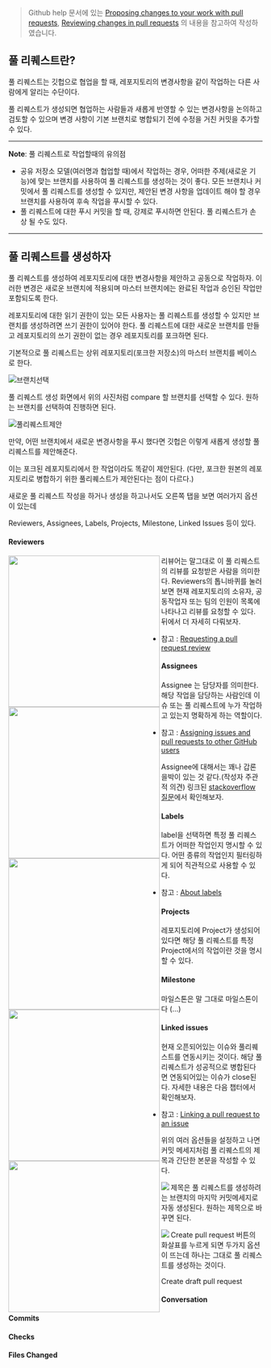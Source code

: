> Github help 문서에 있는 [Proposing changes to your work with pull requests](https://help.github.com/en/github/collaborating-with-issues-and-pull-requests/proposing-changes-to-your-work-with-pull-requests), [Reviewing changes in pull requests](https://help.github.com/en/github/collaborating-with-issues-and-pull-requests/reviewing-changes-in-pull-requests) 의 내용을 참고하여 작성하였습니다.



## 풀 리퀘스트란?

풀 리퀘스트는 깃헙으로 협업을 할 때, 레포지토리의 변경사항을 같이 작업하는 다른 사람에게 알리는 수단이다.

풀 리퀘스트가 생성되면 협업하는 사람들과 새롭게 반영할 수 있는 변경사항을 논의하고 검토할 수 있으며 변경 사항이 기본 브랜치로 병합되기 전에 수정을 거친 커밋을 추가할 수 있다.

---

**Note**: 풀 리퀘스트로 작업할때의 유의점

- 공유 저장소 모델(여러명과 협업할 때)에서 작업하는 경우, 어떠한 주제(새로운 기능)에 맞는 브랜치를 사용하여 풀 리퀘스트를 생성하는 것이 좋다. 모든 브랜치나 커밋에서 풀 리퀘스트를 생성할 수 있지만, 제안된 변경 사항을 업데이트 해야 할 경우 브랜치를 사용하여 후속 작업을 푸시할 수 있다.
- 풀 리퀘스트에 대한 푸시 커밋을 할 때, 강제로 푸시하면 안된다. 풀 리퀘스트가 손상 될 수도 있다.

---

## 풀 리퀘스트를 생성하자

풀 리퀘스트를 생성하여 레포지토리에 대한 변경사항을 제안하고 공동으로 작업하자. 이러한 변경은 새로운 브랜치에 적용되며 마스터 브랜치에는 완료된 작업과 승인된 작업만 포함되도록 한다. 

레포지토리에 대한 읽기 권한이 있는 모든 사용자는 풀 리퀘스트를 생성할 수 있지만 브랜치를 생성하려면 쓰기 권한이 있어야 한다. 풀 리퀘스트에 대한 새로운 브랜치를 만들고 레포지토리의 쓰기 권한이 없는 경우 레포지토리를 포크하면 된다.

기본적으로 풀 리퀘스트는 상위 레포지토리(포크한 저장소)의 마스터 브랜치를 베이스로 한다.

![브랜치선택](https://user-images.githubusercontent.com/19575791/78851187-24b67400-7a54-11ea-8496-524cdb68c298.png)

풀 리퀘스트 생성 화면에서 위의 사진처럼 compare 할 브랜치를 선택할 수 있다. 원하는 브랜치를 선택하여 진행하면 된다.

![풀리퀘스트제안](https://user-images.githubusercontent.com/19575791/78851672-5aa82800-7a55-11ea-9178-e7739077ecde.png)

만약, 어떤 브랜치에서 새로운 변경사항을 푸시 했다면 깃헙은 이렇게 새롭게 생성할 풀 리퀘스트를 제안해준다.

이는 포크된 레포지토리에서 한 작업이라도 똑같이 제안된다. (다만, 포크한 원본의 레포지토리로 병합하기 위한 풀리퀘스트가 제안된다는 점이 다르다.)

새로운 풀 리퀘스트 작성을 하거나 생성을 하고나서도 오른쪽 탭을 보면 여러가지 옵션이 있는데

Reviewers, Assignees, Labels, Projects, Milestone, Linked Issues 등이 있다.

#### Reviewers 

<img src="https://user-images.githubusercontent.com/19575791/78857621-d8bffb00-7a64-11ea-91af-c32b671eccba.png" width="300" align=left>

리뷰어는 말그대로 이 풀 리퀘스트의 리뷰를 요청받은 사람을 의미한다. Reviewers의 톱니바퀴를 눌러보면 현재 레포지토리의 소유자, 공동작업자 또는 팀의 인원이 목록에 나타나고 리뷰를 요청할 수 있다. 뒤에서 더 자세히 다뤄보자.

- 참고 : [Requesting a pull request review](https://help.github.com/en/github/collaborating-with-issues-and-pull-requests/requesting-a-pull-request-review)

#### Assignees

<img src="https://user-images.githubusercontent.com/19575791/78859312-ed52c200-7a69-11ea-9d90-e037f02f7187.png" width="300" align=left>

Assignee 는 담당자를 의미한다. 해당 작업을 담당하는 사람인데 이슈 또는 풀 리퀘스트에 누가 작업하고 있는지 명확하게 하는 역할이다.

- 참고 : [Assigning issues and pull requests to other GitHub users](https://help.github.com/en/github/managing-your-work-on-github/assigning-issues-and-pull-requests-to-other-github-users)

Assignee에 대해서는 꽤나 갑론을박이 있는 것 같다.(작성자 주관적 의견) 링크된 [stackoverflow 질문](https://stackoverflow.com/questions/41087206/on-github-whats-the-difference-between-reviewer-and-assignee)에서 확인해보자.

#### Labels

<img src="https://user-images.githubusercontent.com/19575791/78862938-6c002d00-7a73-11ea-8bf9-a397232a29a3.png" width="300" align=left>

label을 선택하면 특정 풀 리퀘스트가 어떠한 작업인지 명시할 수 있다. 어떤 종류의 작업인지 필터링하게 되어 직관적으로 사용할 수 있다.

- 참고 : [About labels](https://help.github.com/en/github/managing-your-work-on-github/about-labels)

#### Projects

<img src="https://user-images.githubusercontent.com/19575791/78864690-1a59a180-7a77-11ea-84e9-e6a027cc54d2.png" width="300" align=left>

레포지토리에 Project가 생성되어있다면 해당 풀 리퀘스트를 특정 Project에서의 작업이란 것을 명시할 수 있다.

#### Milestone

<img src="https://user-images.githubusercontent.com/19575791/78863303-360f7880-7a74-11ea-85ec-1ae0c8ab38b2.png" width="300" align=left>

마일스톤은 말 그대로 마일스톤이다 (...)

#### Linked issues

현재 오픈되어있는 이슈와 풀리퀘스트를 연동시키는 것이다. 해당 풀리퀘스트가 성공적으로 병합된다면 연동되어있는 이슈가 close된다. 자세한 내용은 다음 챕터에서 확인해보자.

- 참고 : [Linking a pull request to an issue](https://help.github.com/en/enterprise/2.20/user/github/managing-your-work-on-github/linking-a-pull-request-to-an-issue)



위의 여러 옵션들을 설정하고 나면 커밋 메세지처럼 풀 리퀘스트의 제목과 간단한 본문을 작성할 수 있다.

<img src="https://user-images.githubusercontent.com/19575791/78865057-e468ed00-7a77-11ea-94bd-bc633f529091.png" align=left>

제목은 풀 리퀘스트를 생성하려는 브랜치의 마지막 커밋메세지로 자동 생성된다. 원하는 제목으로 바꾸면 된다.

<img src="https://user-images.githubusercontent.com/19575791/78865277-40337600-7a78-11ea-9717-0a36bab3bc01.png" align=left>

Create pull request 버튼의 화살표를 누르게 되면 두가지 옵션이 뜨는데 하나는 그대로 풀 리퀘스트를 생성하는 것이다.

Create draft pull request 

#### Conversation



#### Commits



#### Checks



#### Files Changed






